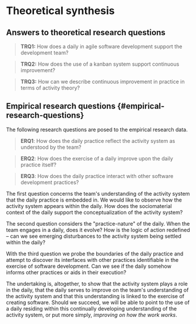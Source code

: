 # Theoretical synthesis

## Answers to theoretical research questions

> **TRQ1:** How does a daily in agile software development support the development team?

> **TRQ2:** How does the use of a kanban system support continuous improvement?

> **TRQ3:** How can we describe continuous improvement in practice in terms of activity theory?

## Empirical research questions {#empirical-research-questions}

The following research questions are posed to the empirical research data.

> **ERQ1**: How does the daily practice reflect the activity system as understood by the team?

> **ERQ2**: How does the exercise of a daily improve upon the daily practice itself?

> **ERQ3**: How does the daily practice interact with other software development practices?

The first question concerns the team's understanding of the activity system that the daily practice is embedded in. We would like to observe how the activity system appears within the daily. How does the sociomaterial context of the daily support the conceptualization of the activity system?

The second question considers the "practice-nature" of the daily. When the team engages in a daily, does it evolve? How is the logic of action redefined – can we see emerging disturbances to the activity system being settled within the daily?

With the third question we probe the boundaries of the daily practice and attempt to discover its interfaces with other practices identifiable in the exercise of software development. Can we see if the daily somehow informs other practices or aids in their execution?

The undertaking is, altogether, to show that the activity system plays a role in the daily, that the daily serves to improve on the team's understanding of the activity system and that this understanding is linked to the exercise of creating software. Should we succeed, we will be able to point to the use of a daily residing within this continually developing understanding of the activity system, or put more simply, *improving on how the work works*.
